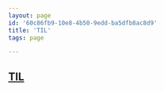 ```yaml
---
layout: page
id: '60c86fb9-10e8-4b50-9edd-ba5dfb8ac8d9'
title: 'TIL'
tags: page

---
```

  
<h2 class="text-3xl font-semibold mb-4"><a class="rounded-sm focus:outline-none focus:ring-2 focus:ring-offset-2 focus:ring-offset-gray-900 focus:ring-pink-400" href="/pages/til">TIL</a></h2>

<div class="space-y-3">

</div>


